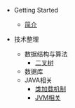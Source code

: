 - Getting Started
  - [简介](/)

- 技术整理
  - 数据结构与算法
    - [二叉树](technology/algorithm/Binary.md)
  - 数据库
  - JAVA相关
    - [类加载机制](technology/java/类加载机制.md)
    - [JVM相关](technology/java/JVM相关.md)
